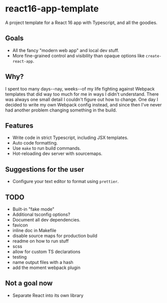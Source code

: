 # react16-app-template

A project template for a React 16 app with Typescript, and all the goodies.

## Goals

-   All the fancy "modern web app" and local dev stuff.
-   More fine-grained control and visibility than opaque options like `create-react-app`.

## Why?

I spent too many days--nay, weeks--of my life fighting against Webpack templates that did way too
much for me in ways I didn't understand. There was always one small detail I couldn't figure out how
to change. One day I decided to write my own Webpack config instead, and since then I've never had
another problem changing something in the build.

## Features

-   Write code in strict Typescript, including JSX templates.
-   Auto code formatting.
-   Use `make` to run build commands.
-   Hot-reloading dev server with sourcemaps.

## Suggestions for the user

-   Configure your text editor to format using `prettier`.

## TODO

-   Built-in "fake mode"
-   Additional tsconfig options?
-   Document all dev dependencies.
-   favicon
-   inline doc in Makefile
-   disable source maps for production build
-   readme on how to run stuff
-   scss
-   allow for custom TS declarations
-   testing
-   name output files with a hash
-   add the moment webpack plugin

## Not a goal now

-   Separate React into its own library
